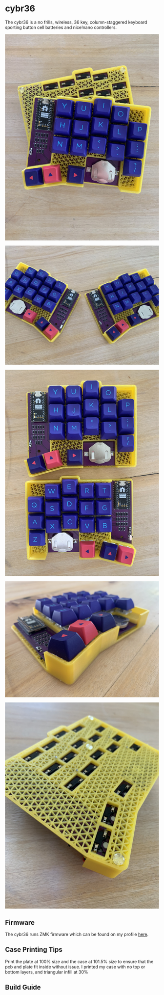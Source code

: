 # cybr36
 The cybr36 is a no frills, wireless, 36 key, column-staggered keyboard sporting button cell batteries and nice!nano controllers.

![keyboard](images/IMG_1078.jpg)<br>

![but now both of them](images/IMG_1080.jpg)<br>

![both again](images/IMG_1081.jpg)<br>

![now just one](images/IMG_1082.jpg)<br>

![the back of just one](images/IMG_1083.jpg)<br>

## Firmware
The cybr36 runs ZMK firmware which can be found on my profile [here](https://github.com/Sleepyboi7973/zmk-config-cybr36).


## Case Printing Tips
Print the plate at 100% size and the case at 101.5% size to ensure that the pcb and plate fit inside without issue. I printed my case with no top or bottom layers, and triangular infill at 30%

## Build Guide

